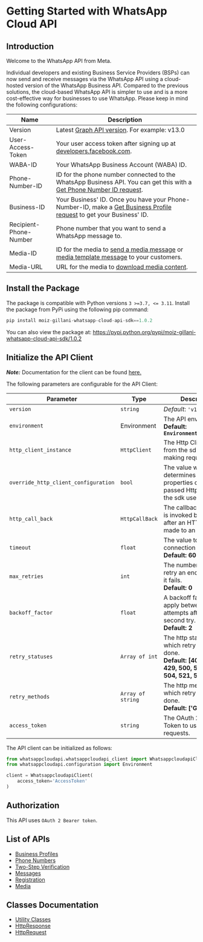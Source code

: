 
# Getting Started with WhatsApp Cloud API

## Introduction

Welcome to the WhatsApp API from Meta.

Individual developers and existing Business Service Providers (BSPs) can now send and receive messages via the WhatsApp API using a cloud-hosted version of the WhatsApp Business API. Compared to the previous solutions, the cloud-based WhatsApp API is simpler to use and is a more cost-effective way for businesses to use WhatsApp. Please keep in mind the following configurations:

| Name | Description |
| --- | --- |
| Version | Latest [Graph API version](https://developers.facebook.com/docs/graph-api/). For example: v13.0 |
| User-Access-Token | Your user access token after signing up at [developers.facebook.com](https://developers.facebook.com). |
| WABA-ID | Your WhatsApp Business Account (WABA) ID. |
| Phone-Number-ID | ID for the phone number connected to the WhatsApp Business API. You can get this with a [Get Phone Number ID request](3184f675-d289-46f1-88e5-e2b11549c418). |
| Business-ID | Your Business' ID. Once you have your Phone-Number-ID, make a [Get Business Profile request](#99fd3743-46cf-46c4-95b5-431c6a4eb0b0) to get your Business' ID. |
| Recipient-Phone-Number | Phone number that you want to send a WhatsApp message to. |
| Media-ID | ID for the media to [send a media message](#0a632754-3788-43bf-b785-ac6a73423d5a) or [media template message](#439c926a-8a6c-4972-ab2c-d99297716da9) to your customers. |
| Media-URL | URL for the media to [download media content](#cbe5ece3-246c-48f3-b338-074187dfef66). |

## Install the Package

The package is compatible with Python versions `3 >=3.7, <= 3.11`.
Install the package from PyPi using the following pip command:

```python
pip install moiz-gillani-whatsapp-cloud-api-sdk==1.0.2
```

You can also view the package at:
https://pypi.python.org/pypi/moiz-gillani-whatsapp-cloud-api-sdk/1.0.2

## Initialize the API Client

**_Note:_** Documentation for the client can be found [here.](https://www.github.com/moizgillani/whatsapp-cloud-api-python-sdk/tree/1.0.2/doc/client.md)

The following parameters are configurable for the API Client:

| Parameter | Type | Description |
|  --- | --- | --- |
| `version` | `string` | *Default*: `'v13.0'` |
| `environment` | Environment | The API environment. <br> **Default: `Environment.PRODUCTION`** |
| `http_client_instance` | `HttpClient` | The Http Client passed from the sdk user for making requests |
| `override_http_client_configuration` | `bool` | The value which determines to override properties of the passed Http Client from the sdk user |
| `http_call_back` | `HttpCallBack` | The callback value that is invoked before and after an HTTP call is made to an endpoint |
| `timeout` | `float` | The value to use for connection timeout. <br> **Default: 60** |
| `max_retries` | `int` | The number of times to retry an endpoint call if it fails. <br> **Default: 0** |
| `backoff_factor` | `float` | A backoff factor to apply between attempts after the second try. <br> **Default: 2** |
| `retry_statuses` | `Array of int` | The http statuses on which retry is to be done. <br> **Default: [408, 413, 429, 500, 502, 503, 504, 521, 522, 524]** |
| `retry_methods` | `Array of string` | The http methods on which retry is to be done. <br> **Default: ['GET', 'PUT']** |
| `access_token` | `string` | The OAuth 2.0 Access Token to use for API requests. |

The API client can be initialized as follows:

```python
from whatsappcloudapi.whatsappcloudapi_client import WhatsappcloudapiClient
from whatsappcloudapi.configuration import Environment

client = WhatsappcloudapiClient(
    access_token='AccessToken'
)
```

## Authorization

This API uses `OAuth 2 Bearer token`.

## List of APIs

* [Business Profiles](https://www.github.com/moizgillani/whatsapp-cloud-api-python-sdk/tree/1.0.2/doc/controllers/business-profiles.md)
* [Phone Numbers](https://www.github.com/moizgillani/whatsapp-cloud-api-python-sdk/tree/1.0.2/doc/controllers/phone-numbers.md)
* [Two-Step Verification](https://www.github.com/moizgillani/whatsapp-cloud-api-python-sdk/tree/1.0.2/doc/controllers/two-step-verification.md)
* [Messages](https://www.github.com/moizgillani/whatsapp-cloud-api-python-sdk/tree/1.0.2/doc/controllers/messages.md)
* [Registration](https://www.github.com/moizgillani/whatsapp-cloud-api-python-sdk/tree/1.0.2/doc/controllers/registration.md)
* [Media](https://www.github.com/moizgillani/whatsapp-cloud-api-python-sdk/tree/1.0.2/doc/controllers/media.md)

## Classes Documentation

* [Utility Classes](https://www.github.com/moizgillani/whatsapp-cloud-api-python-sdk/tree/1.0.2/doc/utility-classes.md)
* [HttpResponse](https://www.github.com/moizgillani/whatsapp-cloud-api-python-sdk/tree/1.0.2/doc/http-response.md)
* [HttpRequest](https://www.github.com/moizgillani/whatsapp-cloud-api-python-sdk/tree/1.0.2/doc/http-request.md)


